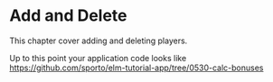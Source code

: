 # Add and Delete

This chapter cover adding and deleting players.

Up to this point your application code looks like <https://github.com/sporto/elm-tutorial-app/tree/0530-calc-bonuses>



